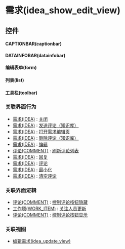 # 需求(idea_show_edit_view)  <!-- {docsify-ignore-all} -->



## 控件
#### CAPTIONBAR(captionbar)
#### DATAINFOBAR(datainfobar)
#### 编辑表单(form)
#### 列表(list)
#### 工具栏(toolbar)


### 关联界面行为
  * [需求(IDEA)](module/ProdMgmt/idea) : [关闭](module/ProdMgmt/idea#界面行为)
  * [需求(IDEA)](module/ProdMgmt/idea) : [发送评论（知识库）](module/ProdMgmt/idea#界面行为)
  * [需求(IDEA)](module/ProdMgmt/idea) : [打开需求编辑页](module/ProdMgmt/idea#界面行为)
  * [需求(IDEA)](module/ProdMgmt/idea) : [删除评论（知识库）](module/ProdMgmt/idea#界面行为)
  * [需求(IDEA)](module/ProdMgmt/idea) : [编辑](module/ProdMgmt/idea#界面行为)
  * [评论(COMMENT)](module/Base/comment) : [刷新评论列表](module/Base/comment#界面行为)
  * [需求(IDEA)](module/ProdMgmt/idea) : [回复](module/ProdMgmt/idea#界面行为)
  * [需求(IDEA)](module/ProdMgmt/idea) : [评论](module/ProdMgmt/idea#界面行为)
  * [需求(IDEA)](module/ProdMgmt/idea) : [最小化](module/ProdMgmt/idea#界面行为)
  * [需求(IDEA)](module/ProdMgmt/idea) : [清空评论](module/ProdMgmt/idea#界面行为)

### 关联界面逻辑
  * [评论(COMMENT)](module/Base/comment) : [控制评论按钮隐藏](module/Base/comment/uilogic/comment_icon_hidden)
  * [工作项(WORK_ITEM)](module/ProjMgmt/work_item) : [关注人员更新](module/ProjMgmt/work_item/uilogic/attention_personnel_update)
  * [评论(COMMENT)](module/Base/comment) : [控制评论按钮显示](module/Base/comment/uilogic/comment_icon_show)

### 关联视图
  * [编辑需求(idea_update_view)](app/view/idea_update_view)

<script>
 const { createApp } = Vue
  createApp({
    data() {
      return {

      }
    }
  }).use(ElementPlus).mount('#app')
</script>